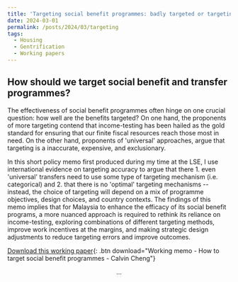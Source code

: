 ```yaml
---
title: 'Targeting social benefit programmes: badly targeted or targeting badly?'
date: 2024-03-01
permalink: /posts/2024/03/targeting
tags:
  - Housing
  - Gentrification
  - Working papers
---
```


## How should we target social benefit and transfer programmes?

The effectiveness of social benefit programmes often hinge on one crucial question: how well are the benefits targeted? On one hand, the proponents of more targeting contend that income-testing has been hailed as the gold standard for ensuring that our finite fiscal resources reach those most in need. On the other hand, proponents of 'universal' approaches, argue that targeting is a inaccurate, expensive, and exclusionary. 

In this short policy memo first produced during my time at the LSE, I use international evidence on targeting accuracy to argue that there 1. even 'universal' transfers need to use some type of targeting mechanism (i.e. categorical) and 2. that there is no 'optimal' targeting mechanisms -- instead, the choice of targeting will depend on a mix of programme objectives, design choices, and country contexts. The findings of this memo implies that for Malaysia to enhance the efficacy of its social benefit programs, a more nuanced approach is required to rethink its reliance on income-testing, exploring combinations of different targeting methods, improve work incentives at the margins, and making strategic design adjustments to reduce targeting errors and improve outcomes.

[Download this working paper](/publications/Targeting_badly_or_badly_targeting__public_version_.pdf){: .btn download="Working memo - How to target social benefit programmes - Calvin Cheng"}
<div style="text-align: center;">
  ...
</div>